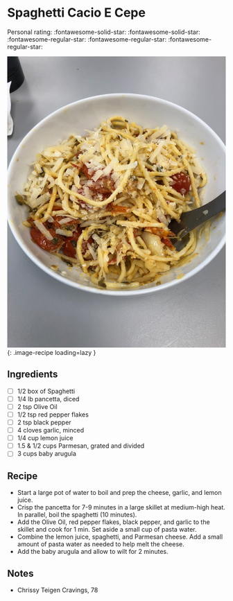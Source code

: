 <!-- Do not modify sections with "AUTO-*". They are updated by make.py -->

# Spaghetti Cacio E Cepe

<!-- rating=2; (User can specify rating on scale of 1-5) -->
<!-- AUTO-UserRating -->
Personal rating: :fontawesome-solid-star: :fontawesome-solid-star: :fontawesome-regular-star: :fontawesome-regular-star: :fontawesome-regular-star:
<!-- /AUTO-UserRating -->

<!-- AUTO-Image -->
![spaghetti_cacio_e_cepe.jpg](./spaghetti_cacio_e_cepe.jpg){: .image-recipe loading=lazy }
<!-- /AUTO-Image -->

## Ingredients

* [ ] 1/2 box of Spaghetti
* [ ] 1/4 lb pancetta, diced
* [ ] 2 tsp Olive Oil
* [ ] 1/2 tsp red pepper flakes
* [ ] 2 tsp black pepper
* [ ] 4 cloves garlic, minced
* [ ] 1/4 cup lemon juice
* [ ] 1.5 & 1/2 cups Parmesan, grated and divided
* [ ] 3 cups baby arugula

## Recipe

* Start a large pot of water to boil and prep the cheese, garlic, and lemon juice.
* Crisp the pancetta for 7-9 minutes in a large skillet at medium-high heat. In parallel, boil the spaghetti (10 minutes).
* Add the Olive Oil, red pepper flakes, black pepper, and garlic to the skillet and cook for 1 min. Set aside a small cup of pasta water.
* Combine the lemon juice, spaghetti, and Parmesan cheese. Add a small amount of pasta water as needed to help melt the cheese.
* Add the baby arugula and allow to wilt for 2 minutes.

## Notes

* Chrissy Teigen Cravings, 78
